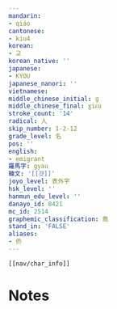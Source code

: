 ```yaml
---
mandarin:
- qiáo
cantonese:
- kiu4
korean:
- 교
korean_native: ''
japanese:
- KYOU
japanese_nanori: ''
vietnamese:
middle_chinese_initial: ɡ
middle_chinese_final: ɣiᴇu
stroke_count: '14'
radical: 人
skip_number: 1-2-12
grade_level: 名
pos: ''
english:
- emigrant
羅馬字: gyau
韓文: '[[걋]]'
joyo_level: 表外字
hsk_level: ''
hanmun_edu_level: ''
danayo_id: 8421
mc_id: 2514
graphemic_classification: 喬
stand_in: 'FALSE'
aliases:
- 侨
---
```

```meta-bind-embed
[[nav/char_info]]
```

# Notes
